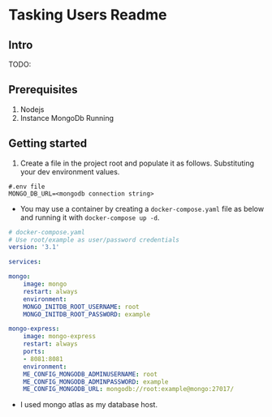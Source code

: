 # Tasking Users Readme

## Intro

TODO:

## Prerequisites

1. Nodejs
2. Instance MongoDb Running

## Getting started

1. Create a file in the project root and populate it as follows. Substituting your dev environment values.

```env
#.env file
MONGO_DB_URL=<mongodb connection string>
```

- You may use a container by creating a `docker-compose.yaml` file as below and running it with `docker-compose up -d`.
```yaml
# docker-compose.yaml
# Use root/example as user/password credentials
version: '3.1'

services:

mongo:
    image: mongo
    restart: always
    environment:
    MONGO_INITDB_ROOT_USERNAME: root
    MONGO_INITDB_ROOT_PASSWORD: example

mongo-express:
    image: mongo-express
    restart: always
    ports:
    - 8081:8081
    environment:
    ME_CONFIG_MONGODB_ADMINUSERNAME: root
    ME_CONFIG_MONGODB_ADMINPASSWORD: example
    ME_CONFIG_MONGODB_URL: mongodb://root:example@mongo:27017/
```
- I used mongo atlas as my database host.

    

